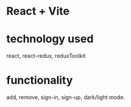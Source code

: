 # React + Vite
# technology used
react, react-redux, reduxToolkit
# functionality
add, remove, sign-in, sign-up, dark/light mode.
